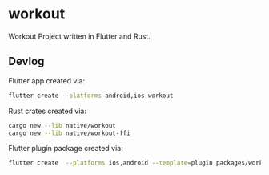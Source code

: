 # workout

Workout Project written in Flutter and Rust.

## Devlog

Flutter app created via:

```sh
flutter create --platforms android,ios workout
```

Rust crates created via:

```sh
cargo new --lib native/workout
cargo new --lib native/workout-ffi
```

Flutter plugin package created via:

```sh
flutter create  --platforms ios,android --template=plugin packages/workout_ffi
```
